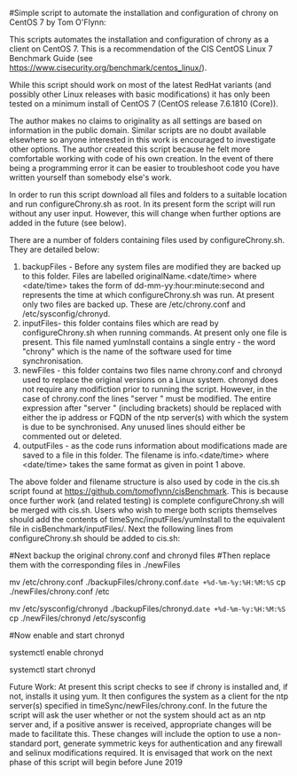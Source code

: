 #Simple script to automate the installation and configuration of chrony on CentOS 7 by Tom O'Flynn:

This scripts automates the installation and configuration of chrony as a client on CentOS 7. This is a recommendation of the CIS CentOS Linux 7 Benchmark Guide (see https://www.cisecurity.org/benchmark/centos_linux/). 

While this script should work on most of the latest RedHat variants (and possibly other Linux releases with basic modifications) it has only been tested on a minimum install of CentOS 7 (CentOS release 7.6.1810 (Core)).

The author makes no claims to originality as all settings are based on information in the public domain. Similar scripts are no doubt available elsewhere so anyone interested in this work is encouraged to investigate other options. The author created this script because he felt more comfortable working with code of his own creation. In the event of there being a programming error it can be easier to troubleshoot code you have written yourself than somebody else's work.

In order to run this script download all files and folders to a suitable location and run configureChrony.sh as root. In its present form the script will run without any user input. However, this will change when further options are added in the future (see below).

There are a number of folders containing files used by configureChrony.sh. They are detailed below:

1. backupFiles - Before any system files are modified they are backed up to this folder. Files are labelled originalName.<date/time> where <date/time> takes the form of dd-mm-yy:hour:minute:second and represents the time at which configureChrony.sh was run. At present only two files are backed up. These are /etc/chrony.conf and /etc/sysconfig/chronyd.
2. inputFiles- this folder contains files which are read by configureChrony.sh when running commands. At present only one file is present. This file named yumInstall contains a single entry - the word "chrony" which is the name of the software used for time synchronisation.
3. newFiles - this folder contains two files name chrony.conf and chronyd used to replace the original versions on a Linux system. chronyd does not require any modifiction prior to running the script. However, in the case of chrony.conf the lines "server <enter ip address or FQDN of server here>" must be modified. The entire expression after "server " (including brackets) should be replaced with either the ip address or FQDN of the ntp server(s) with which the system is due to be synchronised. Any unused lines should either be commented out or deleted.
4. outputFiles - as the code runs information about modifications made are saved to a file in this folder. The filename is info.<date/time> where <date/time> takes the same format as given in point 1 above. 

The above folder and filename structure is also used by code in the cis.sh script found at https://github.com/tomoflynn/cisBenchmark. This is because once further work (and related testing) is complete configureChrony.sh will be merged with cis.sh. Users who wish to merge both scripts themselves should add the contents of timeSync/inputFiles/yumInstall to the equivalent file in cisBenchmark/inputFiles/. Next the following lines from configureChrony.sh should be added to cis.sh:

#Next backup the original chrony.conf and chronyd files 
#Then replace them with the corresponding files in ./newFiles

mv /etc/chrony.conf ./backupFiles/chrony.conf.`date +%d-%m-%y:%H:%M:%S`
cp ./newFiles/chrony.conf /etc

mv /etc/sysconfig/chronyd ./backupFiles/chronyd.`date +%d-%m-%y:%H:%M:%S`
cp ./newFiles/chronyd /etc/sysconfig


#Now enable and start chronyd

systemctl enable chronyd

systemctl start chronyd

Future Work:
At present this script checks to see if chrony is installed and, if not, installs it using yum. It then configures the system as a client for the ntp server(s) specified in timeSync/newFiles/chrony.conf. In the future the script will ask the user whether or not the system should act as an ntp server and, if a positive answer is received, appropriate changes will be made to facilitate this. These changes will include the option to use a non-standard port, generate symmetric keys for authentication and any firewall and selinux modifications required. It is envisaged that work on the next phase of this script will begin before June 2019

